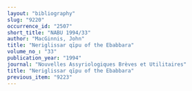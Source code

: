 ```yaml
---
layout: "bibliography"
slug: "9220"
occurrence_id: "2507"
short_title: "NABU 1994/33"
author: "MacGinnis, John"
title: "Neriglissar qīpu of the Ebabbara"
volume_no_: "33"
publication_year: "1994"
journal: "Nouvelles Assyriologiques Brèves et Utilitaires"
title: "Neriglissar qīpu of the Ebabbara"
previous_item: "9223"
---
```

